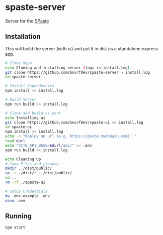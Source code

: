 # spaste-server
Server for the [SPaste](https://paste.snurf.dev)

## Installation
This will build the server (with ui) and put it in dist as a standalone express app.
```bash
# Clone Repo
echo Cloning and installing server (logs in install.log)
git clone https://github.com/SnurfDev/spaste-server > install.log
cd spaste-server

# Install Dependencies
npm install >> install.log

# Build Server
npm run build >> install.log

# Clone and build ui part
echo Installing ui
git clone https://github.com/SnurfDev/spaste-ui >> install.log
cd spaste-ui
npm install >> install.log
echo -n "Deploy on url (e.g. https://paste.mydomain.com): "
read durl
echo "VITE_API_BASE=$durl/api/" >> .env
npm run build >> install.log

echo Cleaning Up
# Copy Files and cleanup
mkdir ../dist/public/
cp -r ./dist/* ../dist/public/
cd ..
rm -rf ./spaste-ui

# Setup Credentials
mv .env.example .env
nano .env
```

## Running
```bash
npm start
```